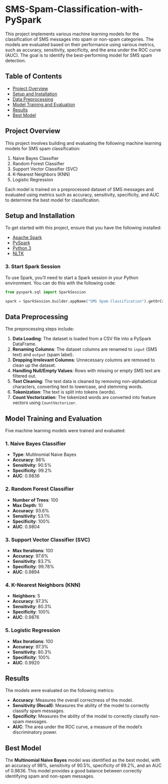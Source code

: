 # SMS-Spam-Classification-with-PySpark


This project implements various machine learning models for the classification of SMS messages into spam or non-spam categories. The models are evaluated based on their performance using various metrics, such as accuracy, sensitivity, specificity, and the area under the ROC curve (AUC). The goal is to identify the best-performing model for SMS spam detection.

## Table of Contents

- [Project Overview](#project-overview)
- [Setup and Installation](#setup-and-installation)
- [Data Preprocessing](#data-preprocessing)
- [Model Training and Evaluation](#model-training-and-evaluation)
- [Results](#results)
- [Best Model](#best-model)


## Project Overview

This project involves building and evaluating the following machine learning models for SMS spam classification:
1. Naive Bayes Classifier
2. Random Forest Classifier
3. Support Vector Classifier (SVC)
4. K-Nearest Neighbors (KNN)
5. Logistic Regression

Each model is trained on a preprocessed dataset of SMS messages and evaluated using metrics such as accuracy, sensitivity, specificity, and AUC to determine the best model for classification.

## Setup and Installation

To get started with this project, ensure that you have the following installed:

- [Apache Spark](https://spark.apache.org/)
- [PySpark](https://spark.apache.org/docs/latest/api/python/)
- [Python 3](https://www.python.org/) 
- [NLTK](https://www.nltk.org/)


### 3. Start Spark Session
To use Spark, you’ll need to start a Spark session in your Python environment. You can do this with the following code:

```python
from pyspark.sql import SparkSession

spark = SparkSession.builder.appName("SMS Spam Classification").getOrCreate()
```

## Data Preprocessing

The preprocessing steps include:

1. **Data Loading**: The dataset is loaded from a CSV file into a PySpark DataFrame.
2. **Renaming Columns**: The dataset columns are renamed to `input` (SMS text) and `output` (spam label).
3. **Dropping Irrelevant Columns**: Unnecessary columns are removed to clean up the dataset.
4. **Handling Null/Empty Values**: Rows with missing or empty SMS text are filtered out.
5. **Text Cleaning**: The text data is cleaned by removing non-alphabetical characters, converting text to lowercase, and stemming words.
6. **Tokenization**: The text is split into tokens (words).
7. **Count Vectorization**: The tokenized words are converted into feature vectors using `CountVectorizer`.

## Model Training and Evaluation

Five machine learning models were trained and evaluated:

### 1. **Naive Bayes Classifier**
   - **Type**: Multinomial Naive Bayes
   - **Accuracy**: 98%
   - **Sensitivity**: 90.5%
   - **Specificity**: 99.2%
   - **AUC**: 0.9836

### 2. **Random Forest Classifier**
   - **Number of Trees**: 100
   - **Max Depth**: 10
   - **Accuracy**: 93.6%
   - **Sensitivity**: 53.1%
   - **Specificity**: 100%
   - **AUC**: 0.9804

### 3. **Support Vector Classifier (SVC)**
   - **Max Iterations**: 100
   - **Accuracy**: 97.6%
   - **Sensitivity**: 83.7%
   - **Specificity**: 99.78%
   - **AUC**: 0.9894

### 4. **K-Nearest Neighbors (KNN)**
   - **Neighbors**: 5
   - **Accuracy**: 97.3%
   - **Sensitivity**: 80.3%
   - **Specificity**: 100%
   - **AUC**: 0.9876

### 5. **Logistic Regression**
   - **Max Iterations**: 100
   - **Accuracy**: 97.3%
   - **Sensitivity**: 80.3%
   - **Specificity**: 100%
   - **AUC**: 0.9920

## Results

The models were evaluated on the following metrics:

- **Accuracy**: Measures the overall correctness of the model.
- **Sensitivity (Recall)**: Measures the ability of the model to correctly classify spam messages.
- **Specificity**: Measures the ability of the model to correctly classify non-spam messages.
- **AUC**: The area under the ROC curve, a measure of the model’s discriminatory power.

## Best Model

The **Multinomial Naive Bayes** model was identified as the best model, with an accuracy of 98%, sensitivity of 90.5%, specificity of 99.2%, and an AUC of 0.9836. This model provides a good balance between correctly identifying spam and non-spam messages.


